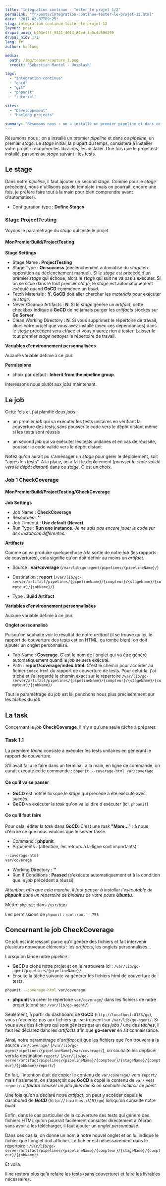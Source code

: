 ```yaml
---
title: "Intégration continue - Tester le projet 1/2"
permalink: "fr/posts/integration-continue-tester-le-projet-12.html"
date: "2017-02-07T09:25"
slug: integration-continue-tester-le-projet-12
layout: post
drupal_uuid: b464e4ff-5341-4614-84ed-fa3c4d586295
drupal_nid: 171
lang: fr
author: haclong

media:
  path: /img/teaser/capture_2.png
  credit: "Sebastian Mantel - Unsplash"

tags:
  - "intégration continue"
  - "gocd"
  - "git"
  - "phpunit"
  - "tutorial"

sites:
  - "Développement"
  - "Haclong projects"

summary: "Résumons nous : on a installé un premier pipeline et dans ce pipeline, un premier stage. Le stage initial, la plupart du temps, consistera à installer votre projet : récupérer les librairies, les installer. Une fois que le projet est installé, passons au stage suivant : les tests."
---
```


Résumons nous : on a installé un premier *pipeline* et dans ce *pipeline*, un premier *stage*. Le *stage* initial, la plupart du temps, consistera à installer votre projet : récupérer les librairies, les installer. Une fois que le projet est installé, passons au *stage* suivant : les tests.

## Le stage

Dans notre *pipeline*, il faut ajouter un second *stage*. Comme pour le *stage* précédent, nous n'utilisons pas de template (mais on pourrait, encore une fois, je préfère faire tout à la main pour bien comprendre avant d'automatiser).

- Configuration type : **Define Stages**

### Stage ProjectTesting

Voyons le paramétrage du *stage* qui teste le projet

#### MonPremierBuild/ProjectTesting

**Stage Settings**

- Stage Name : **ProjectTesting**
- Stage Type : **On success** (déclenchement automatisé du *stage* en opposition au déclenchement manuel). Si le *stage* est précédé d'un premier *stage* qui échoue, alors le *stage* qui suit ne va pas s'exécuter. Si on se situe dans le tout premier *stage*, le *stage* est automatiquement exécuté quand **GoCD** commence un *build*.
- Fetch Materials : **Y.** **GoCD** doit aller chercher les *materials* pour exécuter le *stage*.
- Never Cleanup Artifacts : **N**. Si le *stage* génère un *artifact*, cette checkbox indique à **GoCD** de ne jamais purger les *artifacts* stockés sur **Go Server**
- Clean Working Directory : **N**. Si vous supprimez le répertoire de travail, alors votre projet que vous avez installé (avec ces dépendances) dans le *stage* précédent sera effacé et vous n'aurez rien à tester. Laisser le tout premier *stage* nettoyer le répertoire de travail.

**Variables d'environnement personnalisées**

Aucune variable définie à ce jour.

**Permissions**

- choix par défaut : **Inherit from the pipeline group**.

Interessons nous plutôt aux *jobs* maintenant.

## Le job

Cette fois ci, j'ai planifié deux *jobs* :

- un premier *job* qui va exécuter les tests unitaires en vérifiant la couverture des tests, sans pousser le code vers le dépôt distant même si les tests sont réussis

- un second *job* qui va exécuter les tests unitaires et en cas de réussite, pousser le code validé vers le dépôt distant

Notez qu'on aurait pu s'aménager un *stage* pour gérer le déploiement, soit "après les tests". A la place, on a fait le déploiement (*pousser le code validé vers le dépôt distant*) dans ce *stage*. C'est un choix.

### Job 1 CheckCoverage

#### MonPremierBuild/ProjectTesting/CheckCoverage

**Job Settings**

- Job Name : **CheckCoverage**
- Resources : **''**
- Job Timeout : **Use default (Never)**
- Run Type : **Run one instance**. *Je ne sais pas encore jouer le code sur des instances différentes*.

**Artifacts**

Comme on va produire quelquechose à la sortie de notre *job* (les rapports de couvertures), cela signifie qu'on doit définir au moins un *artifact*.

- Source : **var/coverage** (`/var/lib/go-agent/pipelines/{pipelineName}/`)

- Destination : **report** (`/var/lib/go-server/artifact/pipelines/{pipelineName}/{compteur}/{stageName}/{compteur}/{jobName}/`)

- Type : **Build Artifact**

**Variables d'environnement personnalisées**

Aucune variable définie à ce jour.

**Onglet personnalisé**

Puisqu'on souhaite voir le résultat de notre *artifact* (il se trouve qu'ici, le rapport de couverture des tests est en HTML, ça tombe bien), on doit ajouter un onglet personnalisé.

- Tab Name : **Coverage**. C'est le nom de l'onglet qui va être généré automatiquement quand le *job* se sera exécuté.
- Path : **report/coverage/index.html**. C'est le chemin pour accéder au fichier `index.html` du rapport de couverture de tests. Pour celui-là, j'ai triché et j'ai regardé le chemin exact sur le répertoire `/var/lib/go-server/artifact/pipelines/{pipelineName}/{compteur}/{stageName}/{compteur}/{jobName}/`

Tout le paramétrage du *job* est là, penchons nous plus précisemment sur les *tâches* du *job*.

## La task

Concernant le *job* **CheckCoverage**, il n'y a qu'une seule *tâche* à préparer.

### Task 1.1

La première *tâche* consiste à exécuter les tests unitaires en générant le rapport de couverture.

S'il avait fallu le faire dans un terminal, à la main, en ligne de commande, on aurait exécuté cette commande : `phpunit --coverage-html var/coverage`

#### Ce qu'il va se passer

- **GoCD** est notifié lorsque le *stage* qui précède a été exécuté avec succès.
- **GoCD** va exécuter la *task* qu'on va lui dire d'exécuter (ici, `phpunit`)

#### Ce qu'il faut faire

Pour cela, éditer la *task* dans **GoCD**. C'est une *task* **"More..."** : à nous d'écrire ce que nous voulons que le server fasse.

- Command : **phpunit**
- Arguments : (attention, les retours à la ligne sont importants)

```sh
--coverage-html
var/coverage
```

- Working Directory : **''**
- Run If Conditions : **Passed** (s'exécute automatiquement et à la condition que le *job* précédent a réussi)

<cite>Attention, afin que cela marche, il faut penser à installer l'exécutable de **phpunit** dans un répertoire de binaires de votre poste **Ubuntu**.

Mettre `phpunit` dans `/usr/bin/`

Les permissions de `phpunit` : `root:root - 755`
</cite>

## Concernant le job CheckCoverage

Ce *job* est intéressant parce qu'il génère des fichiers et fait intervenir plusieurs nouveaux éléments : les *artifacts*, les onglets personnalisés...

Lorsqu'on lance notre *pipeline* :

- **GoCD** a cloné notre projet et on le retrouvera ici : `/var/lib/go-agent/pipelines/{pipelineName}/`
- Ensuite la tâche suivante va générer les fichiers html de couverture de tests.

```sh
phpunit --coverage-html var/coverage
```

- **phpunit** va créer le répertoire `var/coverage/` dans les fichiers de notre projet (cloné sur `/var/lib/go-agent/`)

Seulement, à partir du dashboard de **GoCD** (`http://localhost:8153/go`), vous n'accédez pas aux fichiers qui se trouvent sur `/var/lib/go-agent/`. Si vous avez des fichiers qui sont générés par un des *jobs* / une des *tâches*, il faut les déclarez dans les *artifacts* afin que **go-server** en ait connaissance.

Ainsi, notre paramétrage d'*artifact* dit que les fichiers que l'on trouvera à la source `var/coverage/` (`/var/lib/go-agent/pipelines/{pipelineName}/var/coverage/`), on souhaite les déplacer vers la destination `report/` (`/var/lib/go-server/artifact/pipelines/{pipelineName}/{compteur}/{stageName}/{compteur}/{jobName}/report/`)

En fait, l'intention était de copier le contenu de `var/coverage/` vers `report/` mais finalement, on s'aperçoit que **GoCD** a copié le contenu de `var/` vers `report/`. *Il faudra creuser un peu plus loin si on souhaite éclaircir ce point.*

Une fois qu'on a déclaré notre *artifact*, on peut y accéder depuis le dashboard de **GoCD** (`http://localhost:8153/go`) lorsqu'on consulte notre *build*.

Enfin, dans le cas particulier de la couverture des tests qui génère des fichiers HTML qu'on pourrait facilement consulter directement à l'écran sans avoir à les télécharger, il faut ajouter un *onglet personnalisé*.

Dans ces cas là, on donne un nom à notre nouvel onglet et on lui indique le fichier que l'onglet doit afficher. Le fichier est nécessairement dans le répertoire : `/var/lib/go-server/artifact/pipelines/{pipelineName}/{compteur}/{stageName}/{compteur}/{jobName}/`

Et voila.

Il ne restera plus qu'à refaire les tests (sans couverture) et faire les livrables nécessaires.

